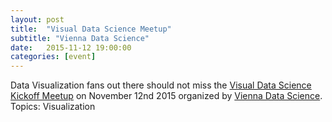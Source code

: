 ```yaml
---
layout: post
title:  "Visual Data Science Meetup"
subtitle: "Vienna Data Science"
date:   2015-11-12 19:00:00
categories: [event]
---
```


Data Visualization fans out there should not miss the [Visual Data Science Kickoff Meetup][meetup-event] on November 12nd 2015 organized by [Vienna Data Science][meetup]. Topics: Visualization

[meetup]: http://www.meetup.com/de/viennadatascience/
[meetup-event]: http://www.meetup.com/de/viennadatascience/events/226206555/

